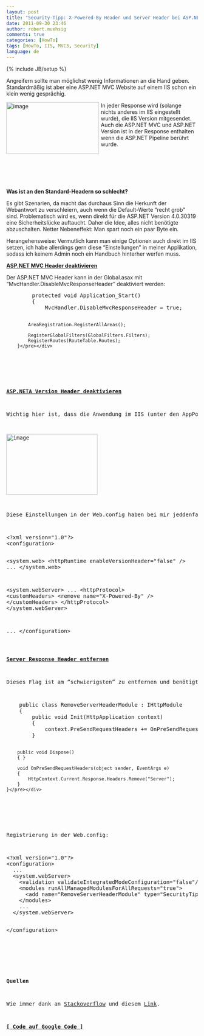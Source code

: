 ```yaml
---
layout: post
title: "Security-Tipp: X-Powered-By Header und Server Header bei ASP.NET MVC & IIS entfernen"
date: 2011-09-30 23:46
author: robert.muehsig
comments: true
categories: [HowTo]
tags: [HowTo, IIS, MVC3, Security]
language: de
---
```

{% include JB/setup %}
<p>Angreifern sollte man möglichst wenig Informationen an die Hand geben. Standardmäßig ist aber eine ASP.NET MVC Website auf einem IIS schon ein klein wenig gesprächig. </p> <p><a href="{{BASE_PATH}}/assets/wp-images/image1359.png"><img style="background-image: none; border-bottom: 0px; border-left: 0px; margin: 0px 5px 0px 0px; padding-left: 0px; padding-right: 0px; display: inline; float: left; border-top: 0px; border-right: 0px; padding-top: 0px" title="image" border="0" alt="image" align="left" src="{{BASE_PATH}}/assets/wp-images/image_thumb541.png" width="244" height="136"></a></p> <p>In jeder Response wird (solange nichts anderes im IIS eingestellt wurde), die IIS Version mitgesendet. Auch die ASP.NET MVC und ASP.NET Version ist in der Response enthalten wenn die ASP.NET Pipeline berührt wurde.</p> <p>&nbsp;</p> <p>&nbsp;</p> <p>&nbsp;</p> <p><strong>Was ist an den Standard-Headern so schlecht?</strong></p> <p>Es gibt Szenarien, da macht das durchaus Sinn die Herkunft der Webantwort zu verschleiern, auch wenn die Default-Werte “recht grob” sind. Problematisch wird es, wenn direkt für die ASP.NET Version 4.0.30319 eine Sicherheitslücke auftaucht. Daher die Idee, alles nicht benötigte abzuschalten. Netter Nebeneffekt: Man spart noch ein paar Byte ein.</p> <p>Herangehensweise: Vermutlich kann man einige Optionen auch direkt im IIS setzen, ich habe allerdings gern diese “Einstellungen” in meiner Applikation, sodass ich keinem Admin noch ein Handbuch hinterher werfen muss.</p> <p><strong><u>ASP.NET MVC Header deaktivieren</u></strong></p> <p>Der ASP.NET MVC Header kann in der Global.asax mit “MvcHandler.DisableMvcResponseHeader” deaktiviert werden:</p> <div style="padding-bottom: 0px; margin: 0px; padding-left: 0px; padding-right: 0px; display: inline; float: none; padding-top: 0px" id="scid:812469c5-0cb0-4c63-8c15-c81123a09de7:5197ea68-114a-4aca-bdb6-17efffe30c0e" class="wlWriterEditableSmartContent"><pre name="code" class="c#">        protected void Application_Start()
        {
            MvcHandler.DisableMvcResponseHeader = true;

            AreaRegistration.RegisterAllAreas();

            RegisterGlobalFilters(GlobalFilters.Filters);
            RegisterRoutes(RouteTable.Routes);
        }</pre></div>
<p>&nbsp;</p>
<p><strong><u>ASP.NETA Version Header deaktivieren</u></strong></p>
<p>Wichtig hier ist, dass die Anwendung im IIS (unter den AppPools) als Integrated Pipeline bzw. während der Entwicklung mindestens auf IIS Express läuft:</p>
<p><a href="{{BASE_PATH}}/assets/wp-images/image1360.png"><img style="background-image: none; border-bottom: 0px; border-left: 0px; margin: 0px; padding-left: 0px; padding-right: 0px; display: inline; border-top: 0px; border-right: 0px; padding-top: 0px" title="image" border="0" alt="image" src="{{BASE_PATH}}/assets/wp-images/image_thumb542.png" width="240" height="160"></a></p>
<p>Diese Einstellungen in der Web.config haben bei mir jeddenfalls das gewünschte Ergebnis erzielt:</p>
<div style="padding-bottom: 0px; margin: 0px; padding-left: 0px; padding-right: 0px; display: inline; float: none; padding-top: 0px" id="scid:812469c5-0cb0-4c63-8c15-c81123a09de7:ed2698b2-0d5b-4525-a0ae-b06a5f9b383c" class="wlWriterEditableSmartContent"><pre name="code" class="c#">&lt;?xml version="1.0"?&gt;
&lt;configuration&gt;

  &lt;system.web&gt;
    &lt;httpRuntime enableVersionHeader="false" /&gt;
    ...
  &lt;/system.web&gt;

  &lt;system.webServer&gt;
    ...
    &lt;httpProtocol&gt;
      &lt;customHeaders&gt;
        &lt;remove name="X-Powered-By" /&gt;
      &lt;/customHeaders&gt;
    &lt;/httpProtocol&gt;
  &lt;/system.webServer&gt;

 ...
&lt;/configuration&gt;
</pre></div>

<p><strong><u>Server Response Header entfernen</u></strong></p>
<p>Dieses Flag ist am “schwierigsten” zu entfernen und benötigt ein HttpModule, welches diesen Header entweder entfernt oder manipuliert:</p>
<div style="padding-bottom: 0px; margin: 0px; padding-left: 0px; padding-right: 0px; display: inline; float: none; padding-top: 0px" id="scid:812469c5-0cb0-4c63-8c15-c81123a09de7:6002cdd0-3f12-40dd-89c9-e8e338e16c85" class="wlWriterEditableSmartContent"><pre name="code" class="c#">    public class RemoveServerHeaderModule : IHttpModule
    {
        public void Init(HttpApplication context)
        {
            context.PreSendRequestHeaders += OnPreSendRequestHeaders;
        }

        public void Dispose()
        { }

        void OnPreSendRequestHeaders(object sender, EventArgs e)
        {
            HttpContext.Current.Response.Headers.Remove("Server");
        }
    }</pre></div>
<p>&nbsp;</p>
<p>Registrierung in der Web.config:</p>
<div style="padding-bottom: 0px; margin: 0px; padding-left: 0px; padding-right: 0px; display: inline; float: none; padding-top: 0px" id="scid:812469c5-0cb0-4c63-8c15-c81123a09de7:ac507752-f641-40f7-8e58-00bb6f4823d4" class="wlWriterEditableSmartContent"><pre name="code" class="c">&lt;?xml version="1.0"?&gt;
&lt;configuration&gt;
  ...
  &lt;system.webServer&gt;
    &lt;validation validateIntegratedModeConfiguration="false"/&gt;
    &lt;modules runAllManagedModulesForAllRequests="true"&gt;
      &lt;add name="RemoveServerHeaderModule" type="SecurityTipp.RemoveServerHeaderModule"/&gt;
    &lt;/modules&gt;
	...
  &lt;/system.webServer&gt;

&lt;/configuration&gt;
</pre></div>
<p>&nbsp;</p>
<p><strong>Quellen</strong></p>
<p>Wie immer dank an <a href="http://serverfault.com/questions/24885/how-to-remove-iis-asp-net-response-headers">Stackoverflow</a> und diesem <a href="http://www.4guysfromrolla.com/articles/120209-1.aspx">Link</a>.</p>
<p><strong><a href="http://code.google.com/p/code-inside/source/browse/#git%2F2011%2FSecurityTipp">[ Code auf Google Code ]</a></strong></p>

